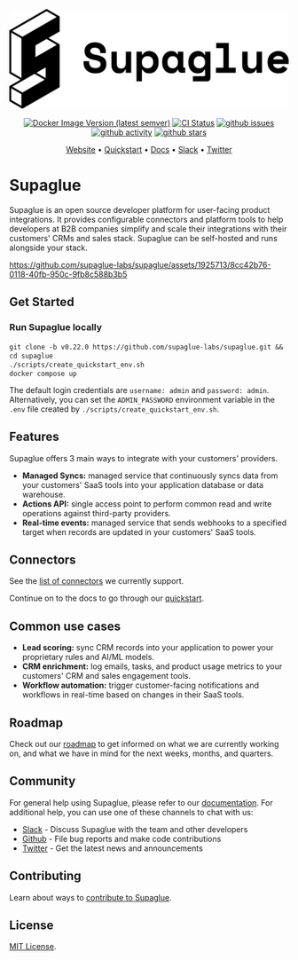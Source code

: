 <p align="center">
<picture>
  <source media="(prefers-color-scheme: dark)" srcset="https://raw.githubusercontent.com/supaglue-labs/supaglue/main/docs/static/img/logo-dark.png">
  <source media="(prefers-color-scheme: light)" srcset="https://raw.githubusercontent.com/supaglue-labs/supaglue/main/docs/static/img/logo-light.png">
  <img alt="Supaglue" src="https://raw.githubusercontent.com/supaglue-labs/supaglue/main/docs/static/img/logo-light.png">
</picture>
</p>

<p align="center">
  <a href="https://hub.docker.com/r/supaglue/api" target="_blank"><img alt="Docker Image Version (latest semver)" src="https://img.shields.io/docker/v/supaglue/api?sort=semver"></a>
  <a href="https://github.com/supaglue-labs/supaglue/actions/workflows/ci.yml"><img title="CI Status" src="https://github.com/supaglue-labs/supaglue/actions/workflows/ci.yml/badge.svg"></a>
  <a href="https://github.com/supaglue-labs/supaglue/issues"><img title="github issues" src="https://img.shields.io/github/issues/supaglue-labs/supaglue"></a>
  <a href="https://github.com/supaglue-labs/supaglue"><img title="github activity" src="https://img.shields.io/github/commit-activity/w/supaglue-labs/supaglue"></a>
  <a href="https://github.com/supaglue-labs/supaglue"><img title="github stars" src="https://img.shields.io/github/stars/supaglue-labs/supaglue?style=social"></a>
</p>

<p align="center">
  <a href="https://supaglue.com?ref=github-readme" target="_blank">Website</a> • <a href="https://docs.supaglue.com/quickstart?ref=github-readme" target="_blank">Quickstart</a> • <a href="https://docs.supaglue.com?ref=github-readme" target="_blank">Docs</a> • <a href="https://join.slack.com/t/supagluecommunity/shared_invite/zt-1o2hiozzl-ZRQswNzlT5W4sXwrQnVlDg" target="_blank">Slack</a> • <a href="https://twitter.com/supaglue_labs" target="_blank">Twitter</a>
</p>

# Supaglue

Supaglue is an open source developer platform for user-facing product integrations. It provides configurable connectors and platform tools to help developers at B2B companies simplify and scale their integrations with their customers' CRMs and sales stack. Supaglue can be self-hosted and runs alongside your stack.

https://github.com/supaglue-labs/supaglue/assets/1925713/8cc42b76-0118-40fb-950c-9fb8c588b3b5

## Get Started

### Run Supaglue locally

```shell
git clone -b v0.22.0 https://github.com/supaglue-labs/supaglue.git && cd supaglue
./scripts/create_quickstart_env.sh
docker compose up
```

The default login credentials are `username: admin` and `password: admin`. Alternatively, you can set the `ADMIN_PASSWORD` environment variable in the `.env` file created by `./scripts/create_quickstart_env.sh`.

## Features

Supaglue offers 3 main ways to integrate with your customers' providers.

* **Managed Syncs:** managed service that continuously syncs data from your customers' SaaS tools into your application database or data warehouse.
* **Actions API:** single access point to perform common read and write operations against third-party providers.
* **Real-time events:** managed service that sends webhooks to a specified target when records are updated in your customers' SaaS tools.

## Connectors

See the [list of connectors](https://docs.supaglue.com/category/providers) we currently support.

Continue on to the docs to go through our [quickstart](https://docs.supaglue.com/quickstart?ref=github-readme).

## Common use cases

* **Lead scoring:** sync CRM records into your application to power your proprietary rules and AI/ML models.
* **CRM enrichment:** log emails, tasks, and product usage metrics to your customers' CRM and sales engagement tools.
* **Workflow automation:** trigger customer-facing notifications and workflows in real-time based on changes in their SaaS tools.

## Roadmap

Check out our [roadmap](https://github.com/orgs/supaglue-labs/projects/4) to get informed on what we are currently working on, and what we have in mind for the next weeks, months, and quarters.

## Community

For general help using Supaglue, please refer to our [documentation](https://docs.supaglue.com). For additional help, you can use one of these channels to chat with us:

* [Slack](https://join.slack.com/t/supagluecommunity/shared_invite/zt-1o2hiozzl-ZRQswNzlT5W4sXwrQnVlDg) - Discuss Supaglue with the team and other developers
* [Github](https://github.com/supaglue-labs/supaglue) - File bug reports and make code contributions
* [Twitter](https://twitter.com/supaglue_labs) - Get the latest news and announcements

## Contributing

Learn about ways to [contribute to Supaglue](https://docs.supaglue.com/roadmap).

## License

[MIT License](https://github.com/supaglue-labs/supaglue/blob/main/LICENSE).
